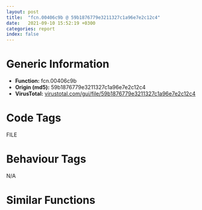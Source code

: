 ```yaml
---
layout: post
title:  "fcn.00406c9b @ 59b1876779e3211327c1a96e7e2c12c4"
date:   2021-09-10 15:52:19 +0300
categories: report
index: false
---
```


# Generic Information
- **Function:** fcn.00406c9b
- **Origin (md5):** 59b1876779e3211327c1a96e7e2c12c4
- **VirusTotal:** [virustotal.com/gui/file/59b1876779e3211327c1a96e7e2c12c4][virustotal_ref]

# Code Tags
<span class="tag" id="FILE">FILE</span>


# Behaviour Tags
<span class="bhv-tag" id="na">N/A</span>

# Similar Functions
<script type="text/javascript" src="https://www.gstatic.com/charts/loader.js"></script>
<script type="text/javascript">

    google.charts.load('current', {'packages':['corechart']});
    google.charts.setOnLoadCallback(drawChart);

    function drawChart() {
    var data = new google.visualization.DataTable();
        data.addColumn('number', 'X');
        data.addColumn('number', 'Y');
        data.addColumn({type: 'string', role: 'tooltip', 'p': {'html': true}});
        data.addColumn({'type': 'string', 'role': 'style'});
        
        data.addRows([
    [-49.51652908325195, -147.5209197998047, '<b><a href="/report/fcn.00406c9b@59b1876779e3211327c1a96e7e2c12c4">fcn.00406c9b</a><br>@59b1876779e3211327c1a96e7e2c12c4</b><br>push ebp<br>mov ebp, esp<br>sub esp, 0x25c<br>push edi<br>mov edi, dword[ebp+8]<br>push edi<br>call fcn.0040677e<br>test byte[ebp+0xc], 8<br>mov dword[ebp-0xc], eax<br>je 0x406cce<br>push edi<br>call dword[sym.imp.KERNEL32.dll_DeleteFileW]<br>neg eax<br>sbb eax, eax<br>inc eax<br>add dword[0x472e88], eax<br>jmp 0x406ecd<br>push ebx<br>mov ebx, dword[ebp+0xc]<br>and ebx, 1<br>push esi<br>mov dword[ebp-4], ebx<br>je 0x406ced<br>test eax, eax<br>je 0x406e4b<br>test byte[ebp+0xc], 2<br>je 0x406e4b<br>push edi<br>mov esi, 0x45c918<br>push esi<br>call fcn.00406009<br>test ebx, ebx<br>mov ebx, dword[sym.imp.KERNEL32.dll_lstrcatW]<br>je 0x406d0d<br>push str..<br>push esi<br>call ebx<br>jmp 0x406d13<br>push edi<br>call fcn.00406751<br>cmp word[edi], 0<br>jne 0x406d23<br>cmp word[0x45c918], 0x5c<br>jne 0x406d2b<br>push 0x408838<br>push edi<br>call ebx<br>push edi<br>call dword[sym.imp.KERNEL32.dll_lstrlenW]<br>lea eax, [edi+eax*2]<br>mov dword[ebp-8], eax<br>lea eax, [ebp-0x25c]<br>push eax<br>push esi<br>call dword[sym.imp.KERNEL32.dll_FindFirstFileW]<br>mov dword[ebp+8], eax<br>cmp eax, 0xffffffff<br>je 0x406e3b<br>lea esi, [ebp-0x230]<br>push 0x3f<br>mov eax, esi<br>push eax<br>call fcn.00405d06<br>xor ebx, ebx<br>cmp word[eax], bx<br>je 0x406d72<br>cmp word[ebp-0x28], bx<br>je 0x406d72<br>lea esi, [ebp-0x28]<br>cmp word[esi], 0x2e<br>jne 0x406d94<br>movzx eax, word[esi+2]<br>cmp ax, bx<br>je 0x406e18<br>cmp eax, 0x2e<br>jne 0x406d94<br>cmp word[esi+4], bx<br>je 0x406e18<br>push esi<br>push dword[ebp-8]<br>call fcn.00406009<br>test byte[ebp-0x25c], 0x10<br>je 0x406dbb<br>mov eax, dword[ebp+0xc]<br>and eax, 3<br>cmp al, 3<br>jne 0x406e18<br>push dword[ebp+0xc]<br>push edi<br>call fcn.00406c9b<br>jmp 0x406e18<br>push edi<br>push str.Delete:_DeleteFile___s__<br>call fcn.004062a3<br>pop ecx<br>pop ecx<br>push edi<br>call fcn.00405e30<br>push edi<br>call dword[sym.imp.KERNEL32.dll_DeleteFileW]<br>push edi<br>test eax, eax<br>jne 0x406e11<br>test byte[ebp+0xc], 4<br>je 0x406dfd<br>push str.Delete:_DeleteFile_on_Reboot___s__<br>call fcn.004062a3<br>pop ecx<br>pop ecx<br>push edi<br>push 0xfffffffffffffff1<br>call fcn.00404f72<br>push ebx<br>push edi<br>call fcn.00406c68<br>jmp 0x406e18<br>push str.Delete:_DeleteFile_failed___s__<br>call fcn.004062a3<br>inc dword[0x472e88]<br>pop ecx<br>pop ecx<br>jmp 0x406e18<br>push 0xfffffffffffffff2<br>call fcn.00404f72<br>lea eax, [ebp-0x25c]<br>push eax<br>push dword[ebp+8]<br>call dword[sym.imp.KERNEL32.dll_FindNextFileW]<br>test eax, eax<br>jne 0x406d52<br>push dword[ebp+8]<br>call dword[sym.imp.KERNEL32.dll_FindClose]<br>jmp 0x406e3d<br>xor ebx, ebx<br>cmp dword[ebp-4], ebx<br>je 0x406e4b<br>mov ecx, dword[ebp-8]<br>xor eax, eax<br>mov word[ecx-2], ax<br>xor esi, esi<br>cmp dword[ebp-4], esi<br>je 0x406ecb<br>push edi<br>cmp dword[ebp-0xc], esi<br>jne 0x406e5f<br>push str.RMDir:_RemoveDirectory_invalid_input___s__<br>jmp 0x406eb5<br>call fcn.004062d5<br>test eax, eax<br>je 0x406ecb<br>push edi<br>call fcn.00406722<br>push edi<br>push str.RMDir:_RemoveDirectory___s__<br>call fcn.004062a3<br>pop ecx<br>pop ecx<br>push edi<br>call fcn.00405e30<br>push edi<br>call dword[sym.imp.KERNEL32.dll_RemoveDirectoryW]<br>push edi<br>test eax, eax<br>jne 0x406ec4<br>test byte[ebp+0xc], 4<br>je 0x406eb0<br>push str.RMDir:_RemoveDirectory_on_Reboot___s__<br>call fcn.004062a3<br>pop ecx<br>pop ecx<br>push edi<br>push 0xfffffffffffffff1<br>call fcn.00404f72<br>push esi<br>push edi<br>call fcn.00406c68<br>jmp 0x406ecb<br>push str.RMDir:_RemoveDirectory_failed___s__<br>call fcn.004062a3<br>inc dword[0x472e88]<br>pop ecx<br>pop ecx<br>jmp 0x406ecb<br>push 0xffffffffffffffe5<br>call fcn.00404f72<br>pop esi<br>pop ebx<br>pop edi<br>leave <br>ret 8<br><eoc> ', 'point { fill-color: #e0440e; }'],
[4.742794036865234, 115.80702209472656, '<b><a href="/report/fcn.00406c9b@fc08a944a357dc216338592f13f65b60">fcn.00406c9b</a><br>@fc08a944a357dc216338592f13f65b60</b><br>push ebp<br>mov ebp, esp<br>sub esp, 0x25c<br>push edi<br>mov edi, dword[ebp+8]<br>push edi<br>call fcn.0040677e<br>test byte[ebp+0xc], 8<br>mov dword[ebp-0xc], eax<br>je 0x406cce<br>push edi<br>call dword[sym.imp.KERNEL32.dll_DeleteFileW]<br>neg eax<br>sbb eax, eax<br>inc eax<br>add dword[0x472e88], eax<br>jmp 0x406ecd<br>push ebx<br>mov ebx, dword[ebp+0xc]<br>and ebx, 1<br>push esi<br>mov dword[ebp-4], ebx<br>je 0x406ced<br>test eax, eax<br>je 0x406e4b<br>test byte[ebp+0xc], 2<br>je 0x406e4b<br>push edi<br>mov esi, 0x45c918<br>push esi<br>call fcn.00406009<br>test ebx, ebx<br>mov ebx, dword[sym.imp.KERNEL32.dll_lstrcatW]<br>je 0x406d0d<br>push str..<br>push esi<br>call ebx<br>jmp 0x406d13<br>push edi<br>call fcn.00406751<br>cmp word[edi], 0<br>jne 0x406d23<br>cmp word[0x45c918], 0x5c<br>jne 0x406d2b<br>push 0x408838<br>push edi<br>call ebx<br>push edi<br>call dword[sym.imp.KERNEL32.dll_lstrlenW]<br>lea eax, [edi+eax*2]<br>mov dword[ebp-8], eax<br>lea eax, [ebp-0x25c]<br>push eax<br>push esi<br>call dword[sym.imp.KERNEL32.dll_FindFirstFileW]<br>mov dword[ebp+8], eax<br>cmp eax, 0xffffffff<br>je 0x406e3b<br>lea esi, [ebp-0x230]<br>push 0x3f<br>mov eax, esi<br>push eax<br>call fcn.00405d06<br>xor ebx, ebx<br>cmp word[eax], bx<br>je 0x406d72<br>cmp word[ebp-0x28], bx<br>je 0x406d72<br>lea esi, [ebp-0x28]<br>cmp word[esi], 0x2e<br>jne 0x406d94<br>movzx eax, word[esi+2]<br>cmp ax, bx<br>je 0x406e18<br>cmp eax, 0x2e<br>jne 0x406d94<br>cmp word[esi+4], bx<br>je 0x406e18<br>push esi<br>push dword[ebp-8]<br>call fcn.00406009<br>test byte[ebp-0x25c], 0x10<br>je 0x406dbb<br>mov eax, dword[ebp+0xc]<br>and eax, 3<br>cmp al, 3<br>jne 0x406e18<br>push dword[ebp+0xc]<br>push edi<br>call fcn.00406c9b<br>jmp 0x406e18<br>push edi<br>push str.Delete:_DeleteFile___s__<br>call fcn.004062a3<br>pop ecx<br>pop ecx<br>push edi<br>call fcn.00405e30<br>push edi<br>call dword[sym.imp.KERNEL32.dll_DeleteFileW]<br>push edi<br>test eax, eax<br>jne 0x406e11<br>test byte[ebp+0xc], 4<br>je 0x406dfd<br>push str.Delete:_DeleteFile_on_Reboot___s__<br>call fcn.004062a3<br>pop ecx<br>pop ecx<br>push edi<br>push 0xfffffffffffffff1<br>call fcn.00404f72<br>push ebx<br>push edi<br>call fcn.00406c68<br>jmp 0x406e18<br>push str.Delete:_DeleteFile_failed___s__<br>call fcn.004062a3<br>inc dword[0x472e88]<br>pop ecx<br>pop ecx<br>jmp 0x406e18<br>push 0xfffffffffffffff2<br>call fcn.00404f72<br>lea eax, [ebp-0x25c]<br>push eax<br>push dword[ebp+8]<br>call dword[sym.imp.KERNEL32.dll_FindNextFileW]<br>test eax, eax<br>jne 0x406d52<br>push dword[ebp+8]<br>call dword[sym.imp.KERNEL32.dll_FindClose]<br>jmp 0x406e3d<br>xor ebx, ebx<br>cmp dword[ebp-4], ebx<br>je 0x406e4b<br>mov ecx, dword[ebp-8]<br>xor eax, eax<br>mov word[ecx-2], ax<br>xor esi, esi<br>cmp dword[ebp-4], esi<br>je 0x406ecb<br>push edi<br>cmp dword[ebp-0xc], esi<br>jne 0x406e5f<br>push str.RMDir:_RemoveDirectory_invalid_input___s__<br>jmp 0x406eb5<br>call fcn.004062d5<br>test eax, eax<br>je 0x406ecb<br>push edi<br>call fcn.00406722<br>push edi<br>push str.RMDir:_RemoveDirectory___s__<br>call fcn.004062a3<br>pop ecx<br>pop ecx<br>push edi<br>call fcn.00405e30<br>push edi<br>call dword[sym.imp.KERNEL32.dll_RemoveDirectoryW]<br>push edi<br>test eax, eax<br>jne 0x406ec4<br>test byte[ebp+0xc], 4<br>je 0x406eb0<br>push str.RMDir:_RemoveDirectory_on_Reboot___s__<br>call fcn.004062a3<br>pop ecx<br>pop ecx<br>push edi<br>push 0xfffffffffffffff1<br>call fcn.00404f72<br>push esi<br>push edi<br>call fcn.00406c68<br>jmp 0x406ecb<br>push str.RMDir:_RemoveDirectory_failed___s__<br>call fcn.004062a3<br>inc dword[0x472e88]<br>pop ecx<br>pop ecx<br>jmp 0x406ecb<br>push 0xffffffffffffffe5<br>call fcn.00404f72<br>pop esi<br>pop ebx<br>pop edi<br>leave <br>ret 8<br><eoc> ', 'null'],
[-125.77356719970703, -55.09914779663086, '<b><a href="/report/fcn.00406cc7@5bfd33ece1aeef8bda2c7fc886262ed9">fcn.00406cc7</a><br>@5bfd33ece1aeef8bda2c7fc886262ed9</b><br>push ebp<br>mov ebp, esp<br>sub esp, 0x25c<br>push edi<br>mov edi, dword[ebp+8]<br>push edi<br>call fcn.004067aa<br>test byte[ebp+0xc], 8<br>mov dword[ebp-0xc], eax<br>je 0x406cfa<br>push edi<br>call dword[sym.imp.KERNEL32.dll_DeleteFileW]<br>neg eax<br>sbb eax, eax<br>inc eax<br>add dword[0x47eb68], eax<br>jmp 0x406ef9<br>push ebx<br>mov ebx, dword[ebp+0xc]<br>and ebx, 1<br>push esi<br>mov dword[ebp-4], ebx<br>je 0x406d19<br>test eax, eax<br>je 0x406e77<br>test byte[ebp+0xc], 2<br>je 0x406e77<br>push edi<br>mov esi, 0x467470<br>push esi<br>call fcn.00406035<br>test ebx, ebx<br>mov ebx, dword[sym.imp.KERNEL32.dll_lstrcatW]<br>je 0x406d39<br>push str..<br>push esi<br>call ebx<br>jmp 0x406d3f<br>push edi<br>call fcn.0040677d<br>cmp word[edi], 0<br>jne 0x406d4f<br>cmp word[0x467470], 0x5c<br>jne 0x406d57<br>push 0x409838<br>push edi<br>call ebx<br>push edi<br>call dword[sym.imp.KERNEL32.dll_lstrlenW]<br>lea eax, [edi+eax*2]<br>mov dword[ebp-8], eax<br>lea eax, [ebp-0x25c]<br>push eax<br>push esi<br>call dword[sym.imp.KERNEL32.dll_FindFirstFileW]<br>mov dword[ebp+8], eax<br>cmp eax, 0xffffffff<br>je 0x406e67<br>lea esi, [ebp-0x230]<br>push 0x3f<br>mov eax, esi<br>push eax<br>call fcn.00405d32<br>xor ebx, ebx<br>cmp word[eax], bx<br>je 0x406d9e<br>cmp word[ebp-0x28], bx<br>je 0x406d9e<br>lea esi, [ebp-0x28]<br>cmp word[esi], 0x2e<br>jne 0x406dc0<br>movzx eax, word[esi+2]<br>cmp ax, bx<br>je 0x406e44<br>cmp eax, 0x2e<br>jne 0x406dc0<br>cmp word[esi+4], bx<br>je 0x406e44<br>push esi<br>push dword[ebp-8]<br>call fcn.00406035<br>test byte[ebp-0x25c], 0x10<br>je 0x406de7<br>mov eax, dword[ebp+0xc]<br>and eax, 3<br>cmp al, 3<br>jne 0x406e44<br>push dword[ebp+0xc]<br>push edi<br>call fcn.00406cc7<br>jmp 0x406e44<br>push edi<br>push str.Delete:_DeleteFile___s__<br>call fcn.004062cf<br>pop ecx<br>pop ecx<br>push edi<br>call fcn.00405e5c<br>push edi<br>call dword[sym.imp.KERNEL32.dll_DeleteFileW]<br>push edi<br>test eax, eax<br>jne 0x406e3d<br>test byte[ebp+0xc], 4<br>je 0x406e29<br>push str.Delete:_DeleteFile_on_Reboot___s__<br>call fcn.004062cf<br>pop ecx<br>pop ecx<br>push edi<br>push 0xfffffffffffffff1<br>call fcn.00404f9e<br>push ebx<br>push edi<br>call fcn.00406c94<br>jmp 0x406e44<br>push str.Delete:_DeleteFile_failed___s__<br>call fcn.004062cf<br>inc dword[0x47eb68]<br>pop ecx<br>pop ecx<br>jmp 0x406e44<br>push 0xfffffffffffffff2<br>call fcn.00404f9e<br>lea eax, [ebp-0x25c]<br>push eax<br>push dword[ebp+8]<br>call dword[sym.imp.KERNEL32.dll_FindNextFileW]<br>test eax, eax<br>jne 0x406d7e<br>push dword[ebp+8]<br>call dword[sym.imp.KERNEL32.dll_FindClose]<br>jmp 0x406e69<br>xor ebx, ebx<br>cmp dword[ebp-4], ebx<br>je 0x406e77<br>mov ecx, dword[ebp-8]<br>xor eax, eax<br>mov word[ecx-2], ax<br>xor esi, esi<br>cmp dword[ebp-4], esi<br>je 0x406ef7<br>push edi<br>cmp dword[ebp-0xc], esi<br>jne 0x406e8b<br>push str.RMDir:_RemoveDirectory_invalid_input___s__<br>jmp 0x406ee1<br>call fcn.00406301<br>test eax, eax<br>je 0x406ef7<br>push edi<br>call fcn.0040674e<br>push edi<br>push str.RMDir:_RemoveDirectory___s__<br>call fcn.004062cf<br>pop ecx<br>pop ecx<br>push edi<br>call fcn.00405e5c<br>push edi<br>call dword[sym.imp.KERNEL32.dll_RemoveDirectoryW]<br>push edi<br>test eax, eax<br>jne 0x406ef0<br>test byte[ebp+0xc], 4<br>je 0x406edc<br>push str.RMDir:_RemoveDirectory_on_Reboot___s__<br>call fcn.004062cf<br>pop ecx<br>pop ecx<br>push edi<br>push 0xfffffffffffffff1<br>call fcn.00404f9e<br>push esi<br>push edi<br>call fcn.00406c94<br>jmp 0x406ef7<br>push str.RMDir:_RemoveDirectory_failed___s__<br>call fcn.004062cf<br>inc dword[0x47eb68]<br>pop ecx<br>pop ecx<br>jmp 0x406ef7<br>push 0xffffffffffffffe5<br>call fcn.00404f9e<br>pop esi<br>pop ebx<br>pop edi<br>leave <br>ret 8<br><eoc> ', 'null'],
[142.5523223876953, -49.290977478027344, '<b><a href="/report/fcn.00406c9b@e7f0482c425f7bc9cd320f60c1cfa28c">fcn.00406c9b</a><br>@e7f0482c425f7bc9cd320f60c1cfa28c</b><br>push ebp<br>mov ebp, esp<br>sub esp, 0x25c<br>push edi<br>mov edi, dword[ebp+8]<br>push edi<br>call fcn.0040677e<br>test byte[ebp+0xc], 8<br>mov dword[ebp-0xc], eax<br>je 0x406cce<br>push edi<br>call dword[sym.imp.KERNEL32.dll_DeleteFileW]<br>neg eax<br>sbb eax, eax<br>inc eax<br>add dword[0x472e88], eax<br>jmp 0x406ecd<br>push ebx<br>mov ebx, dword[ebp+0xc]<br>and ebx, 1<br>push esi<br>mov dword[ebp-4], ebx<br>je 0x406ced<br>test eax, eax<br>je 0x406e4b<br>test byte[ebp+0xc], 2<br>je 0x406e4b<br>push edi<br>mov esi, 0x45c918<br>push esi<br>call fcn.00406009<br>test ebx, ebx<br>mov ebx, dword[sym.imp.KERNEL32.dll_lstrcatW]<br>je 0x406d0d<br>push str..<br>push esi<br>call ebx<br>jmp 0x406d13<br>push edi<br>call fcn.00406751<br>cmp word[edi], 0<br>jne 0x406d23<br>cmp word[0x45c918], 0x5c<br>jne 0x406d2b<br>push 0x408838<br>push edi<br>call ebx<br>push edi<br>call dword[sym.imp.KERNEL32.dll_lstrlenW]<br>lea eax, [edi+eax*2]<br>mov dword[ebp-8], eax<br>lea eax, [ebp-0x25c]<br>push eax<br>push esi<br>call dword[sym.imp.KERNEL32.dll_FindFirstFileW]<br>mov dword[ebp+8], eax<br>cmp eax, 0xffffffff<br>je 0x406e3b<br>lea esi, [ebp-0x230]<br>push 0x3f<br>mov eax, esi<br>push eax<br>call fcn.00405d06<br>xor ebx, ebx<br>cmp word[eax], bx<br>je 0x406d72<br>cmp word[ebp-0x28], bx<br>je 0x406d72<br>lea esi, [ebp-0x28]<br>cmp word[esi], 0x2e<br>jne 0x406d94<br>movzx eax, word[esi+2]<br>cmp ax, bx<br>je 0x406e18<br>cmp eax, 0x2e<br>jne 0x406d94<br>cmp word[esi+4], bx<br>je 0x406e18<br>push esi<br>push dword[ebp-8]<br>call fcn.00406009<br>test byte[ebp-0x25c], 0x10<br>je 0x406dbb<br>mov eax, dword[ebp+0xc]<br>and eax, 3<br>cmp al, 3<br>jne 0x406e18<br>push dword[ebp+0xc]<br>push edi<br>call fcn.00406c9b<br>jmp 0x406e18<br>push edi<br>push str.Delete:_DeleteFile___s__<br>call fcn.004062a3<br>pop ecx<br>pop ecx<br>push edi<br>call fcn.00405e30<br>push edi<br>call dword[sym.imp.KERNEL32.dll_DeleteFileW]<br>push edi<br>test eax, eax<br>jne 0x406e11<br>test byte[ebp+0xc], 4<br>je 0x406dfd<br>push str.Delete:_DeleteFile_on_Reboot___s__<br>call fcn.004062a3<br>pop ecx<br>pop ecx<br>push edi<br>push 0xfffffffffffffff1<br>call fcn.00404f72<br>push ebx<br>push edi<br>call fcn.00406c68<br>jmp 0x406e18<br>push str.Delete:_DeleteFile_failed___s__<br>call fcn.004062a3<br>inc dword[0x472e88]<br>pop ecx<br>pop ecx<br>jmp 0x406e18<br>push 0xfffffffffffffff2<br>call fcn.00404f72<br>lea eax, [ebp-0x25c]<br>push eax<br>push dword[ebp+8]<br>call dword[sym.imp.KERNEL32.dll_FindNextFileW]<br>test eax, eax<br>jne 0x406d52<br>push dword[ebp+8]<br>call dword[sym.imp.KERNEL32.dll_FindClose]<br>jmp 0x406e3d<br>xor ebx, ebx<br>cmp dword[ebp-4], ebx<br>je 0x406e4b<br>mov ecx, dword[ebp-8]<br>xor eax, eax<br>mov word[ecx-2], ax<br>xor esi, esi<br>cmp dword[ebp-4], esi<br>je 0x406ecb<br>push edi<br>cmp dword[ebp-0xc], esi<br>jne 0x406e5f<br>push str.RMDir:_RemoveDirectory_invalid_input___s__<br>jmp 0x406eb5<br>call fcn.004062d5<br>test eax, eax<br>je 0x406ecb<br>push edi<br>call fcn.00406722<br>push edi<br>push str.RMDir:_RemoveDirectory___s__<br>call fcn.004062a3<br>pop ecx<br>pop ecx<br>push edi<br>call fcn.00405e30<br>push edi<br>call dword[sym.imp.KERNEL32.dll_RemoveDirectoryW]<br>push edi<br>test eax, eax<br>jne 0x406ec4<br>test byte[ebp+0xc], 4<br>je 0x406eb0<br>push str.RMDir:_RemoveDirectory_on_Reboot___s__<br>call fcn.004062a3<br>pop ecx<br>pop ecx<br>push edi<br>push 0xfffffffffffffff1<br>call fcn.00404f72<br>push esi<br>push edi<br>call fcn.00406c68<br>jmp 0x406ecb<br>push str.RMDir:_RemoveDirectory_failed___s__<br>call fcn.004062a3<br>inc dword[0x472e88]<br>pop ecx<br>pop ecx<br>jmp 0x406ecb<br>push 0xffffffffffffffe5<br>call fcn.00404f72<br>pop esi<br>pop ebx<br>pop edi<br>leave <br>ret 8<br><eoc> ', 'null'],
[7.72038459777832, -21.63292121887207, '<b><a href="/report/fcn.00406dfc@13efdafd5b4f5d3a5dcb240b696c267c">fcn.00406dfc</a><br>@13efdafd5b4f5d3a5dcb240b696c267c</b><br>push ebp<br>mov ebp, esp<br>sub esp, 0x25c<br>push edi<br>mov edi, dword[ebp+8]<br>push edi<br>call fcn.004068df<br>test byte[ebp+0xc], 8<br>mov dword[ebp-0xc], eax<br>je 0x406e2f<br>push edi<br>call dword[sym.imp.KERNEL32.dll_DeleteFileW]<br>neg eax<br>sbb eax, eax<br>inc eax<br>add dword[0x472e88], eax<br>jmp 0x40702e<br>push ebx<br>mov ebx, dword[ebp+0xc]<br>and ebx, 1<br>push esi<br>mov dword[ebp-4], ebx<br>je 0x406e4e<br>test eax, eax<br>je 0x406fac<br>test byte[ebp+0xc], 2<br>je 0x406fac<br>push edi<br>mov esi, 0x45c928<br>push esi<br>call fcn.0040616a<br>test ebx, ebx<br>mov ebx, dword[sym.imp.KERNEL32.dll_lstrcatW]<br>je 0x406e6e<br>push str..<br>push esi<br>call ebx<br>jmp 0x406e74<br>push edi<br>call fcn.004068b2<br>cmp word[edi], 0<br>jne 0x406e84<br>cmp word[0x45c928], 0x5c<br>jne 0x406e8c<br>push 0x408838<br>push edi<br>call ebx<br>push edi<br>call dword[sym.imp.KERNEL32.dll_lstrlenW]<br>lea eax, [edi+eax*2]<br>mov dword[ebp-8], eax<br>lea eax, [ebp-0x25c]<br>push eax<br>push esi<br>call dword[sym.imp.KERNEL32.dll_FindFirstFileW]<br>mov dword[ebp+8], eax<br>cmp eax, 0xffffffff<br>je 0x406f9c<br>lea esi, [ebp-0x230]<br>push 0x3f<br>mov eax, esi<br>push eax<br>call fcn.00405e66<br>xor ebx, ebx<br>cmp word[eax], bx<br>je 0x406ed3<br>cmp word[ebp-0x28], bx<br>je 0x406ed3<br>lea esi, [ebp-0x28]<br>cmp word[esi], 0x2e<br>jne 0x406ef5<br>movzx eax, word[esi+2]<br>cmp ax, bx<br>je 0x406f79<br>cmp eax, 0x2e<br>jne 0x406ef5<br>cmp word[esi+4], bx<br>je 0x406f79<br>push esi<br>push dword[ebp-8]<br>call fcn.0040616a<br>test byte[ebp-0x25c], 0x10<br>je 0x406f1c<br>mov eax, dword[ebp+0xc]<br>and eax, 3<br>cmp al, 3<br>jne 0x406f79<br>push dword[ebp+0xc]<br>push edi<br>call fcn.00406dfc<br>jmp 0x406f79<br>push edi<br>push str.Delete:_DeleteFile___s__<br>call fcn.00406404<br>pop ecx<br>pop ecx<br>push edi<br>call fcn.00405f90<br>push edi<br>call dword[sym.imp.KERNEL32.dll_DeleteFileW]<br>push edi<br>test eax, eax<br>jne 0x406f72<br>test byte[ebp+0xc], 4<br>je 0x406f5e<br>push str.Delete:_DeleteFile_on_Reboot___s__<br>call fcn.00406404<br>pop ecx<br>pop ecx<br>push edi<br>push 0xfffffffffffffff1<br>call fcn.004050d2<br>push ebx<br>push edi<br>call fcn.00406dc9<br>jmp 0x406f79<br>push str.Delete:_DeleteFile_failed___s__<br>call fcn.00406404<br>inc dword[0x472e88]<br>pop ecx<br>pop ecx<br>jmp 0x406f79<br>push 0xfffffffffffffff2<br>call fcn.004050d2<br>lea eax, [ebp-0x25c]<br>push eax<br>push dword[ebp+8]<br>call dword[sym.imp.KERNEL32.dll_FindNextFileW]<br>test eax, eax<br>jne 0x406eb3<br>push dword[ebp+8]<br>call dword[sym.imp.KERNEL32.dll_FindClose]<br>jmp 0x406f9e<br>xor ebx, ebx<br>cmp dword[ebp-4], ebx<br>je 0x406fac<br>mov ecx, dword[ebp-8]<br>xor eax, eax<br>mov word[ecx-2], ax<br>xor esi, esi<br>cmp dword[ebp-4], esi<br>je 0x40702c<br>push edi<br>cmp dword[ebp-0xc], esi<br>jne 0x406fc0<br>push str.RMDir:_RemoveDirectory_invalid_input___s__<br>jmp 0x407016<br>call fcn.00406436<br>test eax, eax<br>je 0x40702c<br>push edi<br>call fcn.00406883<br>push edi<br>push str.RMDir:_RemoveDirectory___s__<br>call fcn.00406404<br>pop ecx<br>pop ecx<br>push edi<br>call fcn.00405f90<br>push edi<br>call dword[sym.imp.KERNEL32.dll_RemoveDirectoryW]<br>push edi<br>test eax, eax<br>jne 0x407025<br>test byte[ebp+0xc], 4<br>je 0x407011<br>push str.RMDir:_RemoveDirectory_on_Reboot___s__<br>call fcn.00406404<br>pop ecx<br>pop ecx<br>push edi<br>push 0xfffffffffffffff1<br>call fcn.004050d2<br>push esi<br>push edi<br>call fcn.00406dc9<br>jmp 0x40702c<br>push str.RMDir:_RemoveDirectory_failed___s__<br>call fcn.00406404<br>inc dword[0x472e88]<br>pop ecx<br>pop ecx<br>jmp 0x40702c<br>push 0xffffffffffffffe5<br>call fcn.004050d2<br>pop esi<br>pop ebx<br>pop edi<br>leave <br>ret 8<br><eoc> ', 'null'],
[-102.69229125976562, 62.675315856933594, '<b><a href="/report/fcn.00406e11@6c8b5339bada4cbd03f0f446da640707">fcn.00406e11</a><br>@6c8b5339bada4cbd03f0f446da640707</b><br>push ebp<br>mov ebp, esp<br>sub esp, 0x25c<br>push edi<br>mov edi, dword[ebp+8]<br>push edi<br>call fcn.004068fa<br>test byte[ebp+0xc], 8<br>mov dword[ebp-0xc], eax<br>je 0x406e44<br>push edi<br>call dword[sym.imp.KERNEL32.dll_DeleteFileW]<br>neg eax<br>sbb eax, eax<br>inc eax<br>add dword[0x473e88], eax<br>jmp 0x407043<br>push ebx<br>mov ebx, dword[ebp+0xc]<br>and ebx, 1<br>push esi<br>mov dword[ebp-4], ebx<br>je 0x406e63<br>test eax, eax<br>je 0x406fc1<br>test byte[ebp+0xc], 2<br>je 0x406fc1<br>push edi<br>mov esi, 0x45d928<br>push esi<br>call fcn.0040618f<br>test ebx, ebx<br>mov ebx, dword[sym.imp.KERNEL32.dll_lstrcatW]<br>je 0x406e83<br>push str..<br>push esi<br>call ebx<br>jmp 0x406e89<br>push edi<br>call fcn.004068ce<br>cmp word[edi], 0<br>jne 0x406e99<br>cmp word[0x45d928], 0x5c<br>jne 0x406ea1<br>push 0x4098a0<br>push edi<br>call ebx<br>push edi<br>call dword[sym.imp.KERNEL32.dll_lstrlenW]<br>lea eax, [edi+eax*2]<br>mov dword[ebp-8], eax<br>lea eax, [ebp-0x25c]<br>push eax<br>push esi<br>call dword[sym.imp.KERNEL32.dll_FindFirstFileW]<br>cmp eax, 0xffffffff<br>mov dword[ebp+8], eax<br>je 0x406fb2<br>lea esi, [ebp-0x230]<br>push 0x3f<br>mov eax, esi<br>push eax<br>call fcn.00405e8e<br>xor ebx, ebx<br>cmp word[eax], bx<br>je 0x406ee8<br>cmp word[ebp-0x28], bx<br>je 0x406ee8<br>lea esi, [ebp-0x28]<br>cmp word[esi], 0x2e<br>jne 0x406f0b<br>movzx eax, word[esi+2]<br>cmp ax, bx<br>je 0x406f8f<br>cmp ax, 0x2e<br>jne 0x406f0b<br>cmp word[esi+4], bx<br>je 0x406f8f<br>push esi<br>push dword[ebp-8]<br>call fcn.0040618f<br>test byte[ebp-0x25c], 0x10<br>je 0x406f32<br>mov eax, dword[ebp+0xc]<br>and eax, 3<br>cmp al, 3<br>jne 0x406f8f<br>push dword[ebp+0xc]<br>push edi<br>call fcn.00406e11<br>jmp 0x406f8f<br>push edi<br>push str.Delete:_DeleteFile___s__<br>call fcn.00406429<br>pop ecx<br>pop ecx<br>push edi<br>call fcn.00405fb9<br>push edi<br>call dword[sym.imp.KERNEL32.dll_DeleteFileW]<br>test eax, eax<br>push edi<br>jne 0x406f88<br>test byte[ebp+0xc], 4<br>je 0x406f74<br>push str.Delete:_DeleteFile_on_Reboot___s__<br>call fcn.00406429<br>pop ecx<br>pop ecx<br>push edi<br>push 0xfffffffffffffff1<br>call fcn.00405107<br>push ebx<br>push edi<br>call fcn.00406dde<br>jmp 0x406f8f<br>push str.Delete:_DeleteFile_failed___s__<br>call fcn.00406429<br>inc dword[0x473e88]<br>pop ecx<br>pop ecx<br>jmp 0x406f8f<br>push 0xfffffffffffffff2<br>call fcn.00405107<br>lea eax, [ebp-0x25c]<br>push eax<br>push dword[ebp+8]<br>call dword[sym.imp.KERNEL32.dll_FindNextFileW]<br>test eax, eax<br>jne 0x406ec8<br>push dword[ebp+8]<br>call dword[sym.imp.KERNEL32.dll_FindClose]<br>jmp 0x406fb4<br>xor ebx, ebx<br>cmp dword[ebp-4], ebx<br>je 0x406fc1<br>mov eax, dword[ebp-8]<br>and word[eax-2], 0<br>xor esi, esi<br>cmp dword[ebp-4], esi<br>je 0x407041<br>cmp dword[ebp-0xc], esi<br>push edi<br>jne 0x406fd5<br>push str.RMDir:_RemoveDirectory_invalid_input___s__<br>jmp 0x40702b<br>call fcn.0040645b<br>test eax, eax<br>je 0x407041<br>push edi<br>call fcn.0040689f<br>push edi<br>push str.RMDir:_RemoveDirectory___s__<br>call fcn.00406429<br>pop ecx<br>pop ecx<br>push edi<br>call fcn.00405fb9<br>push edi<br>call dword[sym.imp.KERNEL32.dll_RemoveDirectoryW]<br>test eax, eax<br>push edi<br>jne 0x40703a<br>test byte[ebp+0xc], 4<br>je 0x407026<br>push str.RMDir:_RemoveDirectory_on_Reboot___s__<br>call fcn.00406429<br>pop ecx<br>pop ecx<br>push edi<br>push 0xfffffffffffffff1<br>call fcn.00405107<br>push esi<br>push edi<br>call fcn.00406dde<br>jmp 0x407041<br>push str.RMDir:_RemoveDirectory_failed___s__<br>call fcn.00406429<br>inc dword[0x473e88]<br>pop ecx<br>pop ecx<br>jmp 0x407041<br>push 0xffffffffffffffe5<br>call fcn.00405107<br>pop esi<br>pop ebx<br>pop edi<br>leave <br>ret 8<br><eoc> ', 'null'],
[114.37332916259766, 67.36993408203125, '<b><a href="/report/fcn.00406e11@e7582fc3dadb394a1457ab7e7fbbe9a7">fcn.00406e11</a><br>@e7582fc3dadb394a1457ab7e7fbbe9a7</b><br>push ebp<br>mov ebp, esp<br>sub esp, 0x25c<br>push edi<br>mov edi, dword[ebp+8]<br>push edi<br>call fcn.004068fa<br>test byte[ebp+0xc], 8<br>mov dword[ebp-0xc], eax<br>je 0x406e44<br>push edi<br>call dword[sym.imp.KERNEL32.dll_DeleteFileW]<br>neg eax<br>sbb eax, eax<br>inc eax<br>add dword[0x473e88], eax<br>jmp 0x407043<br>push ebx<br>mov ebx, dword[ebp+0xc]<br>and ebx, 1<br>push esi<br>mov dword[ebp-4], ebx<br>je 0x406e63<br>test eax, eax<br>je 0x406fc1<br>test byte[ebp+0xc], 2<br>je 0x406fc1<br>push edi<br>mov esi, 0x45d928<br>push esi<br>call fcn.0040618f<br>test ebx, ebx<br>mov ebx, dword[sym.imp.KERNEL32.dll_lstrcatW]<br>je 0x406e83<br>push str..<br>push esi<br>call ebx<br>jmp 0x406e89<br>push edi<br>call fcn.004068ce<br>cmp word[edi], 0<br>jne 0x406e99<br>cmp word[0x45d928], 0x5c<br>jne 0x406ea1<br>push 0x4098a0<br>push edi<br>call ebx<br>push edi<br>call dword[sym.imp.KERNEL32.dll_lstrlenW]<br>lea eax, [edi+eax*2]<br>mov dword[ebp-8], eax<br>lea eax, [ebp-0x25c]<br>push eax<br>push esi<br>call dword[sym.imp.KERNEL32.dll_FindFirstFileW]<br>cmp eax, 0xffffffff<br>mov dword[ebp+8], eax<br>je 0x406fb2<br>lea esi, [ebp-0x230]<br>push 0x3f<br>mov eax, esi<br>push eax<br>call fcn.00405e8e<br>xor ebx, ebx<br>cmp word[eax], bx<br>je 0x406ee8<br>cmp word[ebp-0x28], bx<br>je 0x406ee8<br>lea esi, [ebp-0x28]<br>cmp word[esi], 0x2e<br>jne 0x406f0b<br>movzx eax, word[esi+2]<br>cmp ax, bx<br>je 0x406f8f<br>cmp ax, 0x2e<br>jne 0x406f0b<br>cmp word[esi+4], bx<br>je 0x406f8f<br>push esi<br>push dword[ebp-8]<br>call fcn.0040618f<br>test byte[ebp-0x25c], 0x10<br>je 0x406f32<br>mov eax, dword[ebp+0xc]<br>and eax, 3<br>cmp al, 3<br>jne 0x406f8f<br>push dword[ebp+0xc]<br>push edi<br>call fcn.00406e11<br>jmp 0x406f8f<br>push edi<br>push str.Delete:_DeleteFile___s__<br>call fcn.00406429<br>pop ecx<br>pop ecx<br>push edi<br>call fcn.00405fb9<br>push edi<br>call dword[sym.imp.KERNEL32.dll_DeleteFileW]<br>test eax, eax<br>push edi<br>jne 0x406f88<br>test byte[ebp+0xc], 4<br>je 0x406f74<br>push str.Delete:_DeleteFile_on_Reboot___s__<br>call fcn.00406429<br>pop ecx<br>pop ecx<br>push edi<br>push 0xfffffffffffffff1<br>call fcn.00405107<br>push ebx<br>push edi<br>call fcn.00406dde<br>jmp 0x406f8f<br>push str.Delete:_DeleteFile_failed___s__<br>call fcn.00406429<br>inc dword[0x473e88]<br>pop ecx<br>pop ecx<br>jmp 0x406f8f<br>push 0xfffffffffffffff2<br>call fcn.00405107<br>lea eax, [ebp-0x25c]<br>push eax<br>push dword[ebp+8]<br>call dword[sym.imp.KERNEL32.dll_FindNextFileW]<br>test eax, eax<br>jne 0x406ec8<br>push dword[ebp+8]<br>call dword[sym.imp.KERNEL32.dll_FindClose]<br>jmp 0x406fb4<br>xor ebx, ebx<br>cmp dword[ebp-4], ebx<br>je 0x406fc1<br>mov eax, dword[ebp-8]<br>and word[eax-2], 0<br>xor esi, esi<br>cmp dword[ebp-4], esi<br>je 0x407041<br>cmp dword[ebp-0xc], esi<br>push edi<br>jne 0x406fd5<br>push str.RMDir:_RemoveDirectory_invalid_input___s__<br>jmp 0x40702b<br>call fcn.0040645b<br>test eax, eax<br>je 0x407041<br>push edi<br>call fcn.0040689f<br>push edi<br>push str.RMDir:_RemoveDirectory___s__<br>call fcn.00406429<br>pop ecx<br>pop ecx<br>push edi<br>call fcn.00405fb9<br>push edi<br>call dword[sym.imp.KERNEL32.dll_RemoveDirectoryW]<br>test eax, eax<br>push edi<br>jne 0x40703a<br>test byte[ebp+0xc], 4<br>je 0x407026<br>push str.RMDir:_RemoveDirectory_on_Reboot___s__<br>call fcn.00406429<br>pop ecx<br>pop ecx<br>push edi<br>push 0xfffffffffffffff1<br>call fcn.00405107<br>push esi<br>push edi<br>call fcn.00406dde<br>jmp 0x407041<br>push str.RMDir:_RemoveDirectory_failed___s__<br>call fcn.00406429<br>inc dword[0x473e88]<br>pop ecx<br>pop ecx<br>jmp 0x407041<br>push 0xffffffffffffffe5<br>call fcn.00405107<br>pop esi<br>pop ebx<br>pop edi<br>leave <br>ret 8<br><eoc> ', 'null'],
[70.3445053100586, -144.90927124023438, '<b><a href="/report/fcn.00406cc7@999ae3491971c32d67bd4c32561ea381">fcn.00406cc7</a><br>@999ae3491971c32d67bd4c32561ea381</b><br>push ebp<br>mov ebp, esp<br>sub esp, 0x25c<br>push edi<br>mov edi, dword[ebp+8]<br>push edi<br>call fcn.004067aa<br>test byte[ebp+0xc], 8<br>mov dword[ebp-0xc], eax<br>je 0x406cfa<br>push edi<br>call dword[sym.imp.KERNEL32.dll_DeleteFileW]<br>neg eax<br>sbb eax, eax<br>inc eax<br>add dword[0x47eb68], eax<br>jmp 0x406ef9<br>push ebx<br>mov ebx, dword[ebp+0xc]<br>and ebx, 1<br>push esi<br>mov dword[ebp-4], ebx<br>je 0x406d19<br>test eax, eax<br>je 0x406e77<br>test byte[ebp+0xc], 2<br>je 0x406e77<br>push edi<br>mov esi, 0x467470<br>push esi<br>call fcn.00406035<br>test ebx, ebx<br>mov ebx, dword[sym.imp.KERNEL32.dll_lstrcatW]<br>je 0x406d39<br>push str..<br>push esi<br>call ebx<br>jmp 0x406d3f<br>push edi<br>call fcn.0040677d<br>cmp word[edi], 0<br>jne 0x406d4f<br>cmp word[0x467470], 0x5c<br>jne 0x406d57<br>push 0x409838<br>push edi<br>call ebx<br>push edi<br>call dword[sym.imp.KERNEL32.dll_lstrlenW]<br>lea eax, [edi+eax*2]<br>mov dword[ebp-8], eax<br>lea eax, [ebp-0x25c]<br>push eax<br>push esi<br>call dword[sym.imp.KERNEL32.dll_FindFirstFileW]<br>mov dword[ebp+8], eax<br>cmp eax, 0xffffffff<br>je 0x406e67<br>lea esi, [ebp-0x230]<br>push 0x3f<br>mov eax, esi<br>push eax<br>call fcn.00405d32<br>xor ebx, ebx<br>cmp word[eax], bx<br>je 0x406d9e<br>cmp word[ebp-0x28], bx<br>je 0x406d9e<br>lea esi, [ebp-0x28]<br>cmp word[esi], 0x2e<br>jne 0x406dc0<br>movzx eax, word[esi+2]<br>cmp ax, bx<br>je 0x406e44<br>cmp eax, 0x2e<br>jne 0x406dc0<br>cmp word[esi+4], bx<br>je 0x406e44<br>push esi<br>push dword[ebp-8]<br>call fcn.00406035<br>test byte[ebp-0x25c], 0x10<br>je 0x406de7<br>mov eax, dword[ebp+0xc]<br>and eax, 3<br>cmp al, 3<br>jne 0x406e44<br>push dword[ebp+0xc]<br>push edi<br>call fcn.00406cc7<br>jmp 0x406e44<br>push edi<br>push str.Delete:_DeleteFile___s__<br>call fcn.004062cf<br>pop ecx<br>pop ecx<br>push edi<br>call fcn.00405e5c<br>push edi<br>call dword[sym.imp.KERNEL32.dll_DeleteFileW]<br>push edi<br>test eax, eax<br>jne 0x406e3d<br>test byte[ebp+0xc], 4<br>je 0x406e29<br>push str.Delete:_DeleteFile_on_Reboot___s__<br>call fcn.004062cf<br>pop ecx<br>pop ecx<br>push edi<br>push 0xfffffffffffffff1<br>call fcn.00404f9e<br>push ebx<br>push edi<br>call fcn.00406c94<br>jmp 0x406e44<br>push str.Delete:_DeleteFile_failed___s__<br>call fcn.004062cf<br>inc dword[0x47eb68]<br>pop ecx<br>pop ecx<br>jmp 0x406e44<br>push 0xfffffffffffffff2<br>call fcn.00404f9e<br>lea eax, [ebp-0x25c]<br>push eax<br>push dword[ebp+8]<br>call dword[sym.imp.KERNEL32.dll_FindNextFileW]<br>test eax, eax<br>jne 0x406d7e<br>push dword[ebp+8]<br>call dword[sym.imp.KERNEL32.dll_FindClose]<br>jmp 0x406e69<br>xor ebx, ebx<br>cmp dword[ebp-4], ebx<br>je 0x406e77<br>mov ecx, dword[ebp-8]<br>xor eax, eax<br>mov word[ecx-2], ax<br>xor esi, esi<br>cmp dword[ebp-4], esi<br>je 0x406ef7<br>push edi<br>cmp dword[ebp-0xc], esi<br>jne 0x406e8b<br>push str.RMDir:_RemoveDirectory_invalid_input___s__<br>jmp 0x406ee1<br>call fcn.00406301<br>test eax, eax<br>je 0x406ef7<br>push edi<br>call fcn.0040674e<br>push edi<br>push str.RMDir:_RemoveDirectory___s__<br>call fcn.004062cf<br>pop ecx<br>pop ecx<br>push edi<br>call fcn.00405e5c<br>push edi<br>call dword[sym.imp.KERNEL32.dll_RemoveDirectoryW]<br>push edi<br>test eax, eax<br>jne 0x406ef0<br>test byte[ebp+0xc], 4<br>je 0x406edc<br>push str.RMDir:_RemoveDirectory_on_Reboot___s__<br>call fcn.004062cf<br>pop ecx<br>pop ecx<br>push edi<br>push 0xfffffffffffffff1<br>call fcn.00404f9e<br>push esi<br>push edi<br>call fcn.00406c94<br>jmp 0x406ef7<br>push str.RMDir:_RemoveDirectory_failed___s__<br>call fcn.004062cf<br>inc dword[0x47eb68]<br>pop ecx<br>pop ecx<br>jmp 0x406ef7<br>push 0xffffffffffffffe5<br>call fcn.00404f9e<br>pop esi<br>pop ebx<br>pop edi<br>leave <br>ret 8<br><eoc> ', 'null'],

        ]);

    var options = {
        title: 'Similarity Plot',
        legend: 'none',
        colors: ['#dedbd9', '#e6693e', '#ec8f6e', '#f3b49f', '#f6c7b6'],
        tooltip: {isHtml: true, trigger: 'both'},
        explorer: {
        actions: ["dragToZoom", "rightClickToReset"],
        },
        chartArea: {
        width: '80%',
        height: '80%'
        },
        width: '100%',
        height: '100%'
    };

    var chart = new google.visualization.ScatterChart(document.getElementById('chart_div'));

    chart.draw(data, options);
    }
    
</script>


<div id="chart_div" style="width: 100%px; height: 100%;"></div>

# Disassembled Code
{% highlight nasm %}

push ebp
mov ebp, esp
sub esp, 0x25c
push edi
mov edi, dword[ebp+8]
push edi
call fcn.0040677e
test byte[ebp+0xc], 8
mov dword[ebp-0xc], eax
je 0x406cce
push edi
call dword[sym.imp.KERNEL32.dll_DeleteFileW]
neg eax
sbb eax, eax
inc eax
add dword[0x472e88], eax
jmp 0x406ecd
push ebx
mov ebx, dword[ebp+0xc]
and ebx, 1
push esi
mov dword[ebp-4], ebx
je 0x406ced
test eax, eax
je 0x406e4b
test byte[ebp+0xc], 2
je 0x406e4b
push edi
mov esi, 0x45c918
push esi
call fcn.00406009
test ebx, ebx
mov ebx, dword[sym.imp.KERNEL32.dll_lstrcatW]
je 0x406d0d
push str..
push esi
call ebx
jmp 0x406d13
push edi
call fcn.00406751
cmp word[edi], 0
jne 0x406d23
cmp word[0x45c918], 0x5c
jne 0x406d2b
push 0x408838
push edi
call ebx
push edi
call dword[sym.imp.KERNEL32.dll_lstrlenW]
lea eax, [edi+eax*2]
mov dword[ebp-8], eax
lea eax, [ebp-0x25c]
push eax
push esi
call dword[sym.imp.KERNEL32.dll_FindFirstFileW]
mov dword[ebp+8], eax
cmp eax, 0xffffffff
je 0x406e3b
lea esi, [ebp-0x230]
push 0x3f
mov eax, esi
push eax
call fcn.00405d06
xor ebx, ebx
cmp word[eax], bx
je 0x406d72
cmp word[ebp-0x28], bx
je 0x406d72
lea esi, [ebp-0x28]
cmp word[esi], 0x2e
jne 0x406d94
movzx eax, word[esi+2]
cmp ax, bx
je 0x406e18
cmp eax, 0x2e
jne 0x406d94
cmp word[esi+4], bx
je 0x406e18
push esi
push dword[ebp-8]
call fcn.00406009
test byte[ebp-0x25c], 0x10
je 0x406dbb
mov eax, dword[ebp+0xc]
and eax, 3
cmp al, 3
jne 0x406e18
push dword[ebp+0xc]
push edi
call fcn.00406c9b
jmp 0x406e18
push edi
push str.Delete:_DeleteFile___s__
call fcn.004062a3
pop ecx
pop ecx
push edi
call fcn.00405e30
push edi
call dword[sym.imp.KERNEL32.dll_DeleteFileW]
push edi
test eax, eax
jne 0x406e11
test byte[ebp+0xc], 4
je 0x406dfd
push str.Delete:_DeleteFile_on_Reboot___s__
call fcn.004062a3
pop ecx
pop ecx
push edi
push 0xfffffffffffffff1
call fcn.00404f72
push ebx
push edi
call fcn.00406c68
jmp 0x406e18
push str.Delete:_DeleteFile_failed___s__
call fcn.004062a3
inc dword[0x472e88]
pop ecx
pop ecx
jmp 0x406e18
push 0xfffffffffffffff2
call fcn.00404f72
lea eax, [ebp-0x25c]
push eax
push dword[ebp+8]
call dword[sym.imp.KERNEL32.dll_FindNextFileW]
test eax, eax
jne 0x406d52
push dword[ebp+8]
call dword[sym.imp.KERNEL32.dll_FindClose]
jmp 0x406e3d
xor ebx, ebx
cmp dword[ebp-4], ebx
je 0x406e4b
mov ecx, dword[ebp-8]
xor eax, eax
mov word[ecx-2], ax
xor esi, esi
cmp dword[ebp-4], esi
je 0x406ecb
push edi
cmp dword[ebp-0xc], esi
jne 0x406e5f
push str.RMDir:_RemoveDirectory_invalid_input___s__
jmp 0x406eb5
call fcn.004062d5
test eax, eax
je 0x406ecb
push edi
call fcn.00406722
push edi
push str.RMDir:_RemoveDirectory___s__
call fcn.004062a3
pop ecx
pop ecx
push edi
call fcn.00405e30
push edi
call dword[sym.imp.KERNEL32.dll_RemoveDirectoryW]
push edi
test eax, eax
jne 0x406ec4
test byte[ebp+0xc], 4
je 0x406eb0
push str.RMDir:_RemoveDirectory_on_Reboot___s__
call fcn.004062a3
pop ecx
pop ecx
push edi
push 0xfffffffffffffff1
call fcn.00404f72
push esi
push edi
call fcn.00406c68
jmp 0x406ecb
push str.RMDir:_RemoveDirectory_failed___s__
call fcn.004062a3
inc dword[0x472e88]
pop ecx
pop ecx
jmp 0x406ecb
push 0xffffffffffffffe5
call fcn.00404f72
pop esi
pop ebx
pop edi
leave
ret 8

{% endhighlight %}

[virustotal_ref]: https://www.virustotal.com/gui/file/59b1876779e3211327c1a96e7e2c12c4